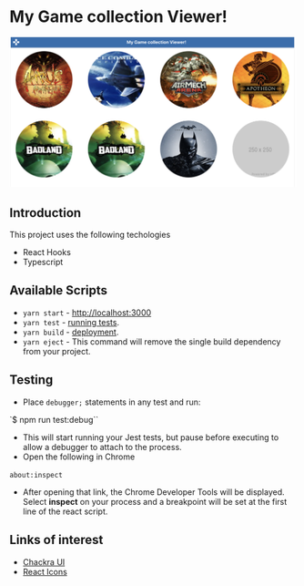 # My Game collection Viewer!

![Cover](public/images/cover.png)

## Introduction

This project uses the following techologies

- React Hooks
- Typescript

## Available Scripts

- `yarn start` - [http://localhost:3000](http://localhost:3000)
- `yarn test` - [running tests](https://facebook.github.io/create-react-app/docs/running-tests).
- `yarn build` - [deployment](https://facebook.github.io/create-react-app/docs/deployment).
- `yarn eject` - This command will remove the single build dependency from your project.

## Testing

- Place `debugger;` statements in any test and run:

`$ npm run test:debug``

- This will start running your Jest tests, but pause before executing to allow a debugger to attach to the process.
- Open the following in Chrome

`about:inspect`

- After opening that link, the Chrome Developer Tools will be displayed. Select **inspect** on your process and a breakpoint will be set at the first line of the react script.

## Links of interest

- [Chackra UI](https://chakra-ui.com/)
- [React Icons](https://react-icons.github.io/react-icons)
